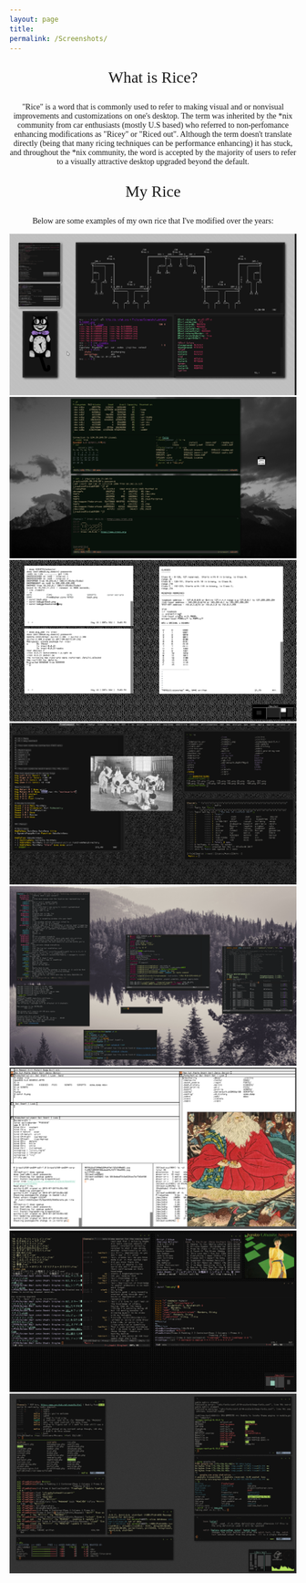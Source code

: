 ```yaml
---
layout: page
title:
permalink: /Screenshots/
---
```

<p align="center" style="font-family: 'montecarlo_fixed_12bold'; font-size:200%;" > What is Rice? </p>

<p align="center" style="font-family: 'montecarlo_fixed_12regular';" >
"Rice" is a word that is commonly used to refer to making visual and or nonvisual improvements and customizations on one's desktop. The term was inherited by the *nix community from car enthusiasts (mostly U.S based) who referred to non-perfomance enhancing modifications as "Ricey" or "Riced out". Although the term doesn't translate directly (being that many ricing techniques can be performance enhancing) it has stuck, and throughout the *nix community, the word is accepted by the majority of users to refer to a visually attractive desktop upgraded beyond the default.
</p>

<p align="center" style="font-family: 'montecarlo_fixed_12bold'; font-size:200%;" > My Rice </p>

<p align="center" style="font-family: 'montecarlo_fixed_12regular';">
Below are some examples of my own rice that I've modified over the years:
</p>

<img src="https://raw.githubusercontent.com/netjay/netjay.github.io/master/images/z4lJTRO.jpg">

<img src="https://raw.githubusercontent.com/netjay/netjay.github.io/master/images/w3074SH.png">

<img src="https://raw.githubusercontent.com/netjay/netjay.github.io/master/images/pxB872w.png">

<img src="https://raw.githubusercontent.com/netjay/netjay.github.io/master/images/oC2Q2oc.png">

<img src="https://raw.githubusercontent.com/netjay/netjay.github.io/master/images/KSxxO5.png">

<img src="https://raw.githubusercontent.com/netjay/netjay.github.io/master/images/mwv4Y.png">

<img src="https://raw.githubusercontent.com/netjay/netjay.github.io/master/images/eZh4KX1.png">

<img src="https://raw.githubusercontent.com/netjay/netjay.github.io/master/images/Kj9UIM.png">



